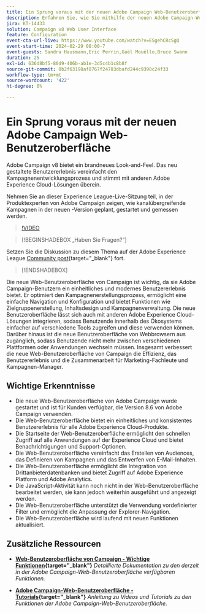 ```yaml
---
title: Ein Sprung voraus mit der neuen Adobe Campaign Web-Benutzeroberfläche
description: Erfahren Sie, wie Sie mithilfe der neuen Adobe Campaign-Web-Benutzeroberfläche kanalübergreifende Marketing-Strategien wie E-Mail-Marketing und Social-Media-Marketing effizienter planen, starten und messen können.
jira: KT-14433
solution: Campaign v8 Web User Interface
feature: Configuration
event-cta-url-live: https://www.youtube.com/watch?v=ESgehCRcSgQ
event-start-time: 2024-02-29 08:00-7
event-guests: Sandra Hausmann,Eric Perrin,Gaël Mouëllo,Bruce Swann
duration: 25
exl-id: 636d8bf5-80d9-406b-ab1e-3d5c4b1c8b8f
source-git-commit: 0b2f63198af8767f24783dbafd244c9398c24f33
workflow-type: tm+mt
source-wordcount: '422'
ht-degree: 0%

---
```


# Ein Sprung voraus mit der neuen Adobe Campaign Web-Benutzeroberfläche

Adobe Campaign v8 bietet ein brandneues Look-and-Feel. Das neu gestaltete Benutzererlebnis vereinfacht den Kampagnenentwicklungsprozess und stimmt mit anderen Adobe Experience Cloud-Lösungen überein.

Nehmen Sie an dieser Experience League-Live-Sitzung teil, in der Produktexperten von Adobe Campaign zeigen, wie kanalübergreifende Kampagnen in der neuen -Version geplant, gestartet und gemessen werden.

>[!VIDEO](https://video.tv.adobe.com/v/3427258/?quality=12&learn=on)

>[!BEGINSHADEBOX „Haben Sie Fragen?“]

Setzen Sie die Diskussion zu diesem Thema auf der Adobe Experience League [Community post](https://experienceleaguecommunities.adobe.com/t5/adobe-campaign-classic/experience-league-live-post-session-discussion-leaping-ahead/m-p/656893#M2671){target="_blank"} fort.

>[!ENDSHADEBOX]

Die neue Web-Benutzeroberfläche von Campaign ist wichtig, da sie Adobe Campaign-Benutzern ein einheitliches und modernes Benutzererlebnis bietet. Er optimiert den Kampagnenerstellungsprozess, ermöglicht eine einfache Navigation und Konfiguration und bietet Funktionen wie Zielgruppenerstellung, Inhaltsdesign und Kampagnenverwaltung. Die neue Benutzeroberfläche lässt sich auch mit anderen Adobe Experience Cloud-Lösungen integrieren, sodass Benutzende innerhalb des Ökosystems einfacher auf verschiedene Tools zugreifen und diese verwenden können. Darüber hinaus ist die neue Benutzeroberfläche von Webbrowsern aus zugänglich, sodass Benutzende nicht mehr zwischen verschiedenen Plattformen oder Anwendungen wechseln müssen. Insgesamt verbessert die neue Web-Benutzeroberfläche von Campaign die Effizienz, das Benutzererlebnis und die Zusammenarbeit für Marketing-Fachleute und Kampagnen-Manager.

## Wichtige Erkenntnisse

* Die neue Web-Benutzeroberfläche von Adobe Campaign wurde gestartet und ist für Kunden verfügbar, die Version 8.6 von Adobe Campaign verwenden.
* Die Web-Benutzeroberfläche bietet ein einheitliches und konsistentes Benutzererlebnis für alle Adobe Experience Cloud-Produkte.
* Die Startseite der Web-Benutzeroberfläche ermöglicht den schnellen Zugriff auf alle Anwendungen auf der Experience Cloud und bietet Benachrichtigungen und Support-Optionen.
* Die Web-Benutzeroberfläche vereinfacht das Erstellen von Audiences, das Definieren von Kampagnen und das Entwerfen von E-Mail-Inhalten.
* Die Web-Benutzeroberfläche ermöglicht die Integration von Drittanbieterdatenbanken und bietet Zugriff auf Adobe Experience Platform und Adobe Analytics.
* Die JavaScript-Aktivität kann noch nicht in der Web-Benutzeroberfläche bearbeitet werden, sie kann jedoch weiterhin ausgeführt und angezeigt werden.
* Die Web-Benutzeroberfläche unterstützt die Verwendung vordefinierter Filter und ermöglicht die Anpassung der Explorer-Navigation.
* Die Web-Benutzeroberfläche wird laufend mit neuen Funktionen aktualisiert.


## Zusätzliche Ressourcen

* **[Web-Benutzeroberfläche von Campaign - Wichtige Funktionen](https://experienceleague.adobe.com/docs/campaign-web/v8/whats-new.html?lang=de){target="_blank"}**
  *Detaillierte Dokumentation zu den derzeit in der Adobe Campaign-Web-Benutzeroberfläche verfügbaren Funktionen.*

* **[Adobe Campaign-Web-Benutzeroberfläche - Tutorials](https://experienceleague.adobe.com/docs/campaign-web-learn/tutorials/overview.html?lang=en){target="_blank"}**
  *Anleitung zu Videos und Tutorials zu den Funktionen der Adobe Campaign-Web-Benutzeroberfläche.*

